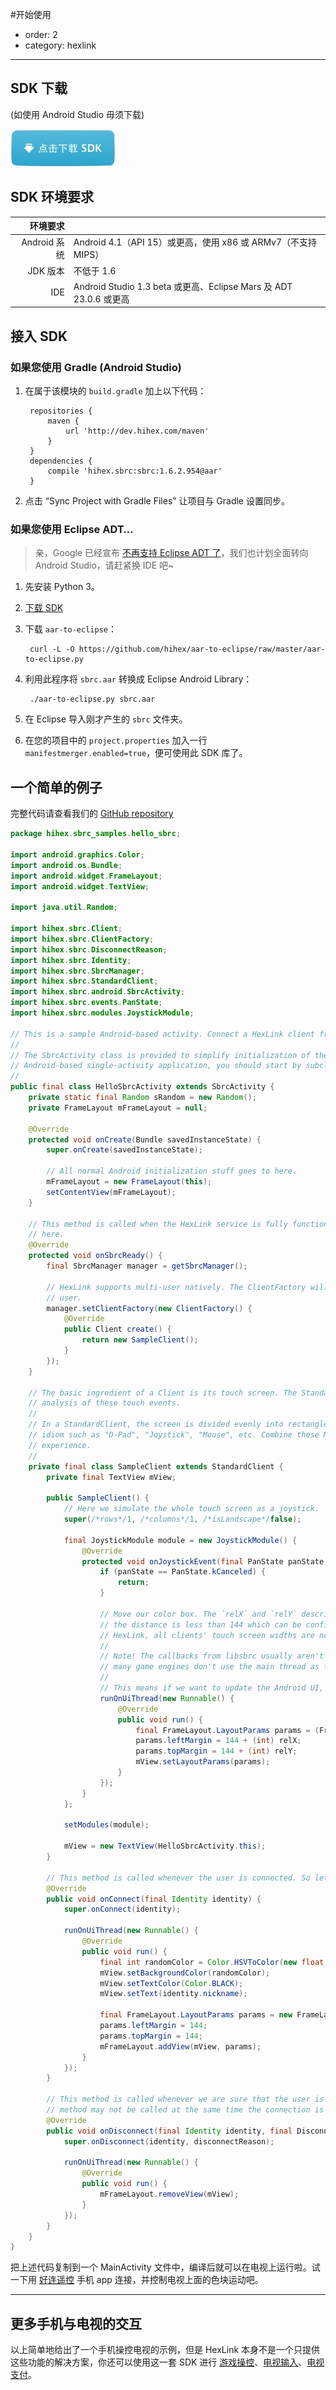 #开始使用

- order: 2
- category: hexlink

---
## SDK 下载

(如使用 Android Studio 毋须下载)

[![download_sdk](../static/download-sdk.png)](http://dl.hihex.com/sdk/maven/hihex/sbrc/sbrc/1.6.2.954/sbrc-1.6.2.954.aar)

## SDK 环境要求

| 环境要求     |                                                                   |
|-------------:|-------------------------------------------------------------------|
| Android 系统 | Android 4.1（API 15）或更高，使用 x86 或 ARMv7（不支持MIPS）      |
| JDK 版本     | 不低于 1.6                                                        |
| IDE          | Android Studio 1.3 beta 或更高、Eclipse Mars 及 ADT 23.0.6 或更高 |


## 接入 SDK

### 如果您使用 Gradle (Android Studio)

1. 在属于该模块的 `build.gradle` 加上以下代码：

        repositories {
            maven {
                url 'http://dev.hihex.com/maven'
            }
        }
        dependencies {
            compile 'hihex.sbrc:sbrc:1.6.2.954@aar'
        }

2. 点击 “Sync Project with Gradle Files” 让项目与 Gradle 设置同步。

### 如果您使用 Eclipse ADT…

> 亲，Google 已经宣布 [不再支持 Eclipse ADT 了](http://android-developers.blogspot.hk/2015/06/an-update-on-eclipse-android-developer.html)，我们也计划全面转向 Android Studio，请赶紧换 IDE 吧~

1. 先安装 Python 3。
2. [下载 SDK](http://dl.hihex.com/sdk/maven/hihex/sbrc/sbrc/1.6.2.954/sbrc-1.6.2.954.aar)
3. 下载 `aar-to-eclipse`：

        curl -L -O https://github.com/hihex/aar-to-eclipse/raw/master/aar-to-eclipse.py

4. 利用此程序将 `sbrc.aar` 转换成 Eclipse Android Library：

        ./aar-to-eclipse.py sbrc.aar

5. 在 Eclipse 导入刚才产生的 `sbrc` 文件夹。
6. 在您的项目中的 `project.properties` 加入一行 `manifestmerger.enabled=true`，便可使用此 SDK 库了。

## 一个简单的例子

完整代码请查看我们的 [GitHub repository](https://github.com/hihex/hexlink-demo/tree/e328c2cb1e109c74337bbb27598e1f747813ab70/HelloSbrcActivity)

```java
package hihex.sbrc_samples.hello_sbrc;

import android.graphics.Color;
import android.os.Bundle;
import android.widget.FrameLayout;
import android.widget.TextView;

import java.util.Random;

import hihex.sbrc.Client;
import hihex.sbrc.ClientFactory;
import hihex.sbrc.DisconnectReason;
import hihex.sbrc.Identity;
import hihex.sbrc.SbrcManager;
import hihex.sbrc.StandardClient;
import hihex.sbrc.android.SbrcActivity;
import hihex.sbrc.events.PanState;
import hihex.sbrc.modules.JoystickModule;

// This is a sample Android-based activity. Connect a HexLink client from your cellphone, and drag the color squares.
//
// The SbrcActivity class is provided to simplify initialization of the HexLink server. If you are writing an
// Android-based single-activity application, you should start by subclassing SbrcActivity.
//
public final class HelloSbrcActivity extends SbrcActivity {
    private static final Random sRandom = new Random();
    private FrameLayout mFrameLayout = null;

    @Override
    protected void onCreate(Bundle savedInstanceState) {
        super.onCreate(savedInstanceState);

        // All normal Android initialization stuff goes to here.
        mFrameLayout = new FrameLayout(this);
        setContentView(mFrameLayout);
    }

    // This method is called when the HexLink service is fully functional. All HexLink-related methods should be placed
    // here.
    @Override
    protected void onSbrcReady() {
        final SbrcManager manager = getSbrcManager();

        // HexLink supports multi-user natively. The ClientFactory will create a Client instance for each connected
        // user.
        manager.setClientFactory(new ClientFactory() {
            @Override
            public Client create() {
                return new SampleClient();
            }
        });
    }

    // The basic ingredient of a Client is its touch screen. The StandardClient class provides high-level gesture
    // analysis of these touch events.
    //
    // In a StandardClient, the screen is divided evenly into rectangles called Modules. Each Module define a gesture
    // idiom such as "D-Pad", "Joystick", "Mouse", etc. Combine these Modules together to provide a powerful controlling
    // experience.
    //
    private final class SampleClient extends StandardClient {
        private final TextView mView;

        public SampleClient() {
            // Here we simulate the whole touch screen as a joystick.
            super(/*rows*/1, /*columns*/1, /*isLandscape*/false);

            final JoystickModule module = new JoystickModule() {
                @Override
                protected void onJoystickEvent(final PanState panState, final float relX, final float relY) {
                    if (panState == PanState.kCanceled) {
                        return;
                    }

                    // Move our color box. The `relX` and `relY` describe the displacement from the center. By default
                    // the distance is less than 144 which can be configured using `module.setRadius()`. Note that in
                    // HexLink, all clients' touch screen widths are normalized to 320.
                    //
                    // Note! The callbacks from libsbrc usually aren't run in the main thread. This is a deliberate choice, as
                    // many game engines don't use the main thread as the rendering thread anyway.
                    //
                    // This means if we want to update the Android UI, we should remember to call `runOnUiThread()`:
                    runOnUiThread(new Runnable() {
                        @Override
                        public void run() {
                            final FrameLayout.LayoutParams params = (FrameLayout.LayoutParams) mView.getLayoutParams();
                            params.leftMargin = 144 + (int) relX;
                            params.topMargin = 144 + (int) relY;
                            mView.setLayoutParams(params);
                        }
                    });
                }
            };

            setModules(module);

            mView = new TextView(HelloSbrcActivity.this);
        }

        // This method is called whenever the user is connected. So let's show our color box.
        @Override
        public void onConnect(final Identity identity) {
            super.onConnect(identity);

            runOnUiThread(new Runnable() {
                @Override
                public void run() {
                    final int randomColor = Color.HSVToColor(new float[]{sRandom.nextFloat() * 360, 1, 1});
                    mView.setBackgroundColor(randomColor);
                    mView.setTextColor(Color.BLACK);
                    mView.setText(identity.nickname);

                    final FrameLayout.LayoutParams params = new FrameLayout.LayoutParams(200, 50);
                    params.leftMargin = 144;
                    params.topMargin = 144;
                    mFrameLayout.addView(mView, params);
                }
            });
        }

        // This method is called whenever we are sure that the user is disconnected (due to network conditions, this
        // method may not be called at the same time the connection is lost). Here we will remove the color box.
        @Override
        public void onDisconnect(final Identity identity, final DisconnectReason disconnectReason) {
            super.onDisconnect(identity, disconnectReason);

            runOnUiThread(new Runnable() {
                @Override
                public void run() {
                    mFrameLayout.removeView(mView);
                }
            });
        }
    }
}
```

把上述代码复制到一个 MainActivity 文件中，编译后就可以在电视上运行啦。试一下用 [好连遥控](http://www.hihex.com) 手机 app 连接，并控制电视上面的色块运动吧。

---

## 更多手机与电视的交互

以上简单地给出了一个手机操控电视的示例，但是 HexLink 本身不是一个只提供这些功能的解决方案，你还可以使用这一套 SDK 进行 [游戏操控](control.html)、[电视输入](ime.html)、[电视支付](payment.html)。
